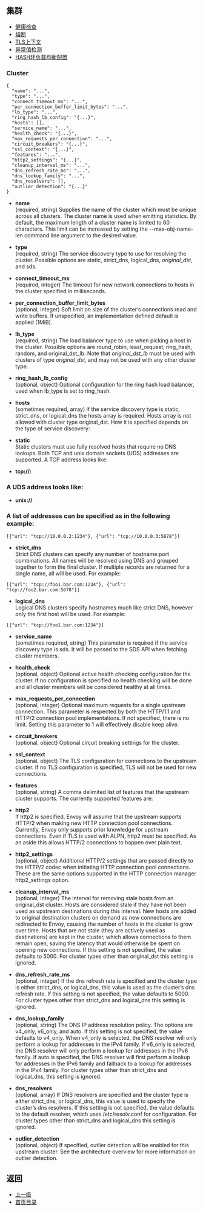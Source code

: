 ## 集群

- [健康检查](Cluster/Healthchecking.md)
- [熔断](Cluster/Circuitbreakers.md)
- [TLS上下文](Cluster/TLScontext.md)
- [异常值检测](Cluster/Outlierdetection.md)
- [HASH环负载均衡配置](Cluster/Ringhashloadbalancerconfiguration.md)

### Cluster
```
{
  "name": "...",
  "type": "...",
  "connect_timeout_ms": "...",
  "per_connection_buffer_limit_bytes": "...",
  "lb_type": "...",
  "ring_hash_lb_config": "{...}",
  "hosts": [],
  "service_name": "...",
  "health_check": "{...}",
  "max_requests_per_connection": "...",
  "circuit_breakers": "{...}",
  "ssl_context": "{...}",
  "features": "...",
  "http2_settings": "{...}",
  "cleanup_interval_ms": "...",
  "dns_refresh_rate_ms": "...",
  "dns_lookup_family": "...",
  "dns_resolvers": [],
  "outlier_detection": "{...}"
}
```
- **name**<br />
	(required, string) Supplies the name of the cluster which must be unique across all clusters. The cluster name is used when emitting statistics. By default, the maximum length of a cluster name is limited to 60 characters. This limit can be increased by setting the --max-obj-name-len command line argument to the desired value.

- **type**<br />
	(required, string) The service discovery type to use for resolving the cluster. Possible options are static, strict_dns, logical_dns, *original_dst*, and sds.

- **connect_timeout_ms**<br />
	(required, integer) The timeout for new network connections to hosts in the cluster specified in milliseconds.

- **per_connection_buffer_limit_bytes**<br />
	(optional, integer) Soft limit on size of the cluster’s connections read and write buffers. If unspecified, an implementation defined default is applied (1MiB).

- **lb_type**<br />
	(required, string) The load balancer type to use when picking a host in the cluster. Possible options are round_robin, least_request, ring_hash, random, and original_dst_lb. Note that *original_dst_lb* must be used with clusters of type *original_dst*, and may not be used with any other cluster type.

- **ring_hash_lb_config**<br />
	(optional, object) Optional configuration for the ring hash load balancer, used when lb_type is set to ring_hash.

- **hosts**<br />
	(sometimes required, array) If the service discovery type is static, strict_dns, or logical_dns the hosts array is required. Hosts array is not allowed with cluster type original_dst. How it is specified depends on the type of service discovery:


- **static**<br />
Static clusters must use fully resolved hosts that require no DNS lookups. Both TCP and unix domain sockets (UDS) addresses are supported. A TCP address looks like:

- **tcp://<ip>:<port>**<br />

### A UDS address looks like:

- **unix://<file name>**<br />

### A list of addresses can be specified as in the following example:

```
[{"url": "tcp://10.0.0.2:1234"}, {"url": "tcp://10.0.0.3:5678"}]
```
- **strict_dns**<br />
Strict DNS clusters can specify any number of hostname:port combinations. All names will be resolved using DNS and grouped together to form the final cluster. If multiple records are returned for a single name, all will be used. For example:

```
[{"url": "tcp://foo1.bar.com:1234"}, {"url": "tcp://foo2.bar.com:5678"}]
```
- **logical_dns**<br />
Logical DNS clusters specify hostnames much like strict DNS, however only the first host will be used. For example:

```
[{"url": "tcp://foo1.bar.com:1234"}]
```
- **service_name**<br />
	(sometimes required, string) This parameter is required if the service discovery type is sds. It will be passed to the SDS API when fetching cluster members.

- **health_check**<br />
	(optional, object) Optional active health checking configuration for the cluster. If no configuration is specified no health checking will be done and all cluster members will be considered healthy at all times.

- **max_requests_per_connection**<br />
	(optional, integer) Optional maximum requests for a single upstream connection. This parameter is respected by both the HTTP/1.1 and HTTP/2 connection pool implementations. If not specified, there is no limit. Setting this parameter to 1 will effectively disable keep alive.

- **circuit_breakers**<br />
	(optional, object) Optional circuit breaking settings for the cluster.

- **ssl_context**<br />
	(optional, object) The TLS configuration for connections to the upstream cluster. If no TLS configuration is specified, TLS will not be used for new connections.

- **features**<br />
	(optional, string) A comma delimited list of features that the upstream cluster supports. The currently supported features are:


- **http2**<br />
If http2 is specified, Envoy will assume that the upstream supports HTTP/2 when making new HTTP connection pool connections. Currently, Envoy only supports prior knowledge for upstream connections. Even if TLS is used with ALPN, http2 must be specified. As an aside this allows HTTP/2 connections to happen over plain text.
- **http2_settings**<br />
	(optional, object) Additional HTTP/2 settings that are passed directly to the HTTP/2 codec when initiating HTTP connection pool connections. These are the same options supported in the HTTP connection manager http2_settings option.

- **cleanup_interval_ms**<br />
	(optional, integer) The interval for removing stale hosts from an original_dst cluster. Hosts are considered stale if they have not been used as upstream destinations during this interval. New hosts are added to original destination clusters on demand as new connections are redirected to Envoy, causing the number of hosts in the cluster to grow over time. Hosts that are not stale (they are actively used as destinations) are kept in the cluster, which allows connections to them remain open, saving the latency that would otherwise be spent on opening new connections. If this setting is not specified, the value defaults to 5000. For cluster types other than original_dst this setting is ignored.

- **dns_refresh_rate_ms**<br />
	(optional, integer) If the dns refresh rate is specified and the cluster type is either strict_dns, or logical_dns, this value is used as the cluster’s dns refresh rate. If this setting is not specified, the value defaults to 5000. For cluster types other than strict_dns and logical_dns this setting is ignored.

- **dns_lookup_family**<br />
	(optional, string) The DNS IP address resolution policy. The options are v4_only, v6_only, and auto. If this setting is not specified, the value defaults to v4_only. When v4_only is selected, the DNS resolver will only perform a lookup for addresses in the IPv4 family. If v6_only is selected, the DNS resolver will only perform a lookup for addresses in the IPv6 family. If auto is specified, the DNS resolver will first perform a lookup for addresses in the IPv6 family and fallback to a lookup for addresses in the IPv4 family. For cluster types other than strict_dns and logical_dns, this setting is ignored.

- **dns_resolvers**<br />
	(optional, array) If DNS resolvers are specified and the cluster type is either strict_dns, or logical_dns, this value is used to specify the cluster’s dns resolvers. If this setting is not specified, the value defaults to the default resolver, which uses /etc/resolv.conf for configuration. For cluster types other than strict_dns and logical_dns this setting is ignored.

- **outlier_detection**<br />
	(optional, object) If specified, outlier detection will be enabled for this upstream cluster. See the architecture overview for more information on outlier detection.



## 返回
- [上一级](../Clustermanager.md)
- [首页目录](../../README.md)